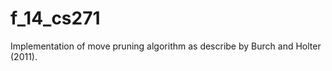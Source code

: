 f_14_cs271
==========

Implementation of move pruning algorithm as describe by Burch and Holter (2011).

